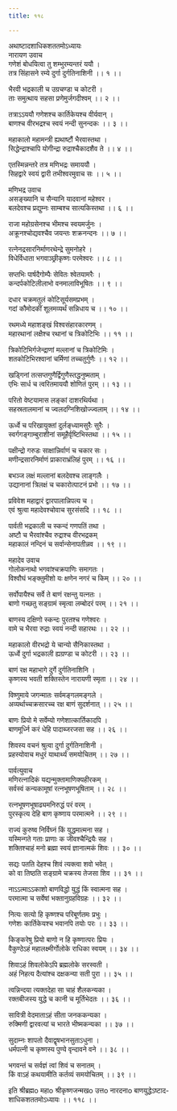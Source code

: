 ```yaml
---
title: ११८

---
```

अथाष्टादशाधिकशततमोऽध्यायः  
नारायण उवाच  
गणेशं बोधयित्वा तु शम्भुरम्यन्तरं ययौ ।  
तत्र सिंहासने रम्ये दुर्गा दुर्गतिनाशिनी ।। १ ।।  
  
भैरवी भद्रकाली च उग्रचण्डा च कोटरी ।  
ताः समुत्थाय सहसा प्रणेमुर्जगदीश्वम् ।। २ ।।  
  
तत्राऽऽययौ गणेशश्च कार्तिकेयश्च वीर्यवान् ।  
बाणश्च वीरभद्रश्च स्वयं नन्दी सुनन्दकः ।। ३ ।।  
  
महाकालो महामन्त्री ह्यथाष्टौं भैरवास्तथा ।  
सिद्धेन्द्राश्चापि योगीन्द्रा रुद्राश्चैकादशैव ते ।। ४ ।।  
  
एतस्मिन्नन्तरे तत्र मणिभद्रः समाययौ ।  
सिहद्वारे स्वयं द्वारी तभीश्वरमुवाच सः ।। ५ ।।  
  
मणिभद्र उवाच  
असङ्ख्यानि च सैन्यानि यादवानां महेश्वर ।  
बलदेवश्च प्रद्युम्नः साम्बश्च सात्यकिस्तथा ।। ६ ।।  
  
राजा महोग्रसेनश्च भीमश्च स्वयमर्जुनः ।  
अक्रूनश्चोद्यवश्चैव जयन्तः शक्रनन्दनः ।। ७ ।।  
  
रत्नेनद्रसारनिर्माणरथेन्द्रे सुमनोहरे ।  
विधेर्विधाता भगवाञ्छ्रीकृष्णः परमेश्वरः ।। ८ ।।  
  
सप्तभिः पार्षदैगोम्पैः सेवितः श्वेतयामरैः ।  
कन्दर्पकोटिलीलाभो वनमालाविभूषितः ।। ९ ।।  
  
दधार चक्रमतुलं कोटिसूर्यसमप्रभम् ।  
गदां कौमोदकीं शूलमव्यर्थं सन्निधाय च ।। १० ।।  
  
रथमध्ये महाशङ्खं विश्वसंहारकारणम् ।  
महारथानां लक्षैश्च रथानां च त्रिकोटिभिः ।। ११ ।।  
  
त्रिकोटिभिर्गजेन्द्राणां मल्लानां च त्रिकोटिमिः ।  
शतकोटिभिरश्वानां चर्मिणां तच्चतुर्गुणैः ।। १२ ।।  
  
खड्गिनां तत्सप्तगुणैर्द्विगुणैस्तद्धनुष्मताम् ।  
एभिः सार्ध च त्वरितमाययौ शोणितं पुरम् ।। १३ ।।  
  
परितो वेष्टयामास लङ्कां दाशरथिर्यथा ।  
सहस्रतालमानां च ज्वलदग्निशिखोज्ज्वलाम् ।। १४ ।।  
  
ऊर्ध्वे च परिखायुक्तां दुर्लङ्ध्यामसुरैः सुरैः ।  
स्वर्गगङ्गाम्बुराशीनां समूहैर्वृष्टिभिस्तथा ।। १५ ।।  
  
पक्षीन्द्रो गरुडः साक्षान्निर्वाणं च चकार सः ।  
मणीन्द्रसारनिर्माणं प्राकाराभ्रंलिहं पुरम् ।। १६ ।।  
  
बभञ्ज लक्षं मल्लानां बलदेवश्च लाङ्गलैः ।  
उद्यानानां त्रिलक्षं च चकारोत्पाटनं प्रभो ।। १७ ।।  
  
प्रविवेश महाद्वारं द्वारपालान्निपत्य च ।  
एवं श्रुत्वा महादेवश्चोवाच सुरसंसदि ।। १८ ।।  
  
पार्वती भद्रकाली च स्कन्दं गणपतिं तथा ।  
अष्टौ च भैरवांश्चैव रुद्राश्च वीरभद्रकम्  
महाकालं नन्दिनं च सर्वान्सेनापतीन्नव ।। १९ ।।  
  
महादेव उवाच  
गोलोकनाथो भगवांश्चक्रपाणिः समागतः ।  
विश्वौघं भङ्क्तुमीशो यः क्षणेन नगरं च किम् ।। २० ।।  
  
सर्वोपायैश्च सर्वे ते बाणं रक्षन्तु यत्नतः ।  
बाणो गच्छतु सङ्ग्रामं स्मृत्वा लम्बोदरं परम् ।। २१ ।।  
  
बाणस्य दक्षिणो स्कन्दः पुरतश्च गणेश्वरः ।  
वामे च भैरवा रुद्राः स्वयं नन्दी सहारथः ।। २२ ।।  
  
महाकालो वीरभद्रो ये चान्यो सैनिकास्तथा ।  
ऊर्ध्वे दुर्गा भद्रकाली ह्यग्रण्डा च कोटरी ।। २३ ।।  
  
बाणं रक्ष महाभागे दुर्गे दुर्गतिनाशिनि ।  
कृष्णस्य भवती शक्तिस्तेन नारायणी स्मृता ।। २४ ।।  
  
विष्णुमाये जगन्मातः सर्वमङ्गलमङ्गले ।  
अव्यर्थाच्चक्रसारच्च रक्ष बाणं सुदर्शनात् ।। २५ ।।  
  
बाणः प्रियो मे सर्वेम्यो गणेशात्कार्तिकादपि ।  
बाणमूर्ध्नि करं धेहि पादाब्जरजसा सह ।। २६ ।।  
  
शिवस्य वचनं श्रुत्वा दुर्गा दुर्गतिनाशिनी ।  
प्रहस्योवाच मधुरं याथार्थ्यं समयोचितम् ।। २७ ।।  
  
पार्वत्युवाच  
मणिरत्नादिकं यद्यन्मुक्तामाणिक्यहीरकम् ।  
सर्वस्वं कन्यकामूषां रत्नभूषणभूषिताम् ।। २८ ।।  
  
रत्नभूषणभूषाढ्यमनिरुद्धं परं वरम् ।  
पुरस्कृत्य देहि बाण कृष्णाय परमात्मने ।। २९ ।।  
  
राज्यं कुरुष्व निर्विघ्नं किं युद्धमात्मना सह ।  
यस्मिन्गते गताः प्राणाः क जीवश्चैन्द्रियैः सह ।  
शक्तिश्चाहं मनो ब्रह्मा स्वयं ज्ञानात्मकं शिवः ।। ३० ।।  
  
सद्यः पतति देहश्च शिवं त्यक्त्वा शवो भवेत् ।  
को वा तिष्ठति सङ्ग्रामे चक्रस्य तेजसा शिव ।। ३१ ।।  
  
नाऽऽत्माऽऽकाशो बाणविद्धो युद्धं किं स्वात्मना सह ।  
परमात्मा च सर्वेषां भक्तानुग्रहविग्रहः ।। ३२ ।।  
  
नित्यः सत्यो हि कृष्णश्च परिबूर्णतमः प्रभुः ।  
गणेशः कार्तिकेयश्च भवानपि तयोः परः ।। ३३ ।।  
  
किङ्करेषु प्रियो बाणो न हि कृष्णात्परः प्रियः ।  
वैकुण्ठेऽहं महालक्ष्मीर्गोलोके राधिका स्वयम् ।। ३४ ।।  
  
शिवाऽहं शिवलोकेऽपि ब्रह्मलोके सरस्वती ।  
अहं निहत्य दैत्यांश्च दक्षकन्या सती पुरा ।। ३५ ।।  
  
त्वन्निन्दया त्यक्तदेहा सा चाहं शैलकन्यका ।  
रक्तबीजस्य युद्धे च कानी च मूर्तिभेदतः ।। ३६ ।।  
  
सावित्री वेदमाताऽहं सीता जनककन्यका ।  
रुक्मिणी द्वारवत्यां च भारते भीष्मकन्यका ।। ३७ ।।  
  
सुदाम्नः शापतो दैवाद्वृषभानसुताऽधुना ।  
धर्मपत्नी च कृष्णस्य पुण्ये वृन्दावने वने ।। ३८ ।।  
  
भगवन्तं च सर्वज्ञं त्वां शिवं च सनातम् ।  
किं वाऽहं कथयामीति कर्तव्यं समयोचितम् ।। ३९ ।।  
  
इति श्रीब्रह्मo महाo श्रीकृष्णजन्मखo उत्तo नारदनाo बाणयुद्धेऽष्टाद-  
शाधिकशततमोऽध्यायः ।। ११८ ।।